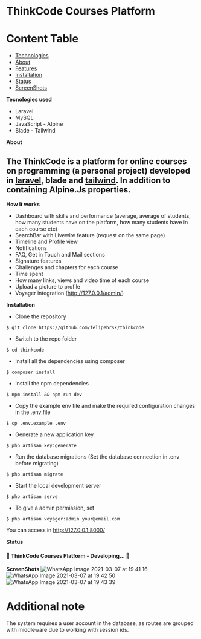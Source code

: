 # ThinkCode Courses Platform
 

Content Table
=================
<!--ts-->
   * [Technologies](#tecnologias)
   * [About](#Sobre)
   * [Features](#features)
   * [Installation](#instalacao)
   * [Status](#status)
   * [ScreenShots](#visao)
<!--te-->

<a name="tecnologias">**Tecnologies used**</a>
- Laravel 
- MySQL
- JavaScript - Alpine
- Blade - Tailwind

<a name="Sobre">**About**</a>
## The ThinkCode is a platform for online courses on programming (a personal project) developed in <a href="https://laravel.com/docs/8.x/">laravel</a>, blade and <a href="https://tailwindcss.com/docs">tailwind</a>. In addition to containing Alpine.Js properties.

<a name="features">**How it works**</a><br>
- Dashboard with skills and performance (average, average of students, how many students have on the platform, how many students have in each course etc)
- SearchBar with Livewire feature (request on the same page)
- Timeline and Profile view
- Notifications
- FAQ, Get in Touch and Mail sections
- Signature features
- Challenges and chapters for each course
- Time spent
- How many links, views and video time of each course
- Upload a picture to profile
- Voyager integration (http://127.0.0.1/admin/)


<a name="instalacao">**Installation**</a><br/>
- Clone the repository<br>
```
$ git clone https://github.com/felipebrsk/thinkcode
```
- Switch to the repo folder<br/>
```
$ cd thinkcode
```
- Install all the dependencies using composer<br>
```
$ composer install
```
- Install the npm dependencies<br/>
```
$ npm install && npm run dev
```
- Copy the example env file and make the required configuration changes in the .env file<br>
```
$ cp .env.example .env
```
- Generate a new application key<br/>
```
$ php artisan key:generate
```
- Run the database migrations (Set the database connection in .env before migrating)<br>
```
$ php artisan migrate
```
- Start the local development server<br/>
```
$ php artisan serve
```
- To give a admin permission, set<br/>
```
$ php artisan voyager:admin your@email.com
```
You can access in http://127.0.0.1:8000/
<br/>

<a name="status">**Status**</a>
<h4 align="left"> 
	🚧  ThinkCode Courses Platform - Developing...  🚧
</h4>

<a name="visao">**ScreenShots**</a>
![WhatsApp Image 2021-03-07 at 19 41 16](https://user-images.githubusercontent.com/75860661/110257636-89889000-7f7d-11eb-9330-a284e6db81ab.jpeg)<br/>
![WhatsApp Image 2021-03-07 at 19 42 50](https://user-images.githubusercontent.com/75860661/110257669-b2108a00-7f7d-11eb-9864-0b4b27e6539c.jpeg)<br/>
![WhatsApp Image 2021-03-07 at 19 43 39](https://user-images.githubusercontent.com/75860661/110257673-b76dd480-7f7d-11eb-92d5-e4106b9251c7.jpeg)<br/>

# Additional note
The system requires a user account in the database, as routes are grouped with middleware due to working with session ids.
